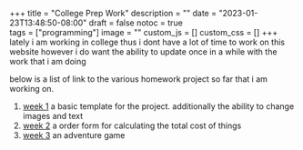 +++
title = "College Prep Work"
description = ""
date = "2023-01-23T13:48:50-08:00"
draft =	false 
notoc = true  
tags = ["programming"]
image = ""
custom_js = []
custom_css = []
+++
lately i am working in college thus i dont have a lot of time to work on this website however i do want the ability to
update once in a while with the work that i am doing

<!--more-->

below is a list of link to the various homework project so far that i am working on.

1. [week 1](/cs-135s/week1/basic.html) a basic template for the project.  additionally the ability to change images and
   text
2. [week 2](/cs-135s/week2/basic.html) a order form for calculating the total cost of things
3. [week 3](/cs-135s/week3/basic.html) an adventure game

